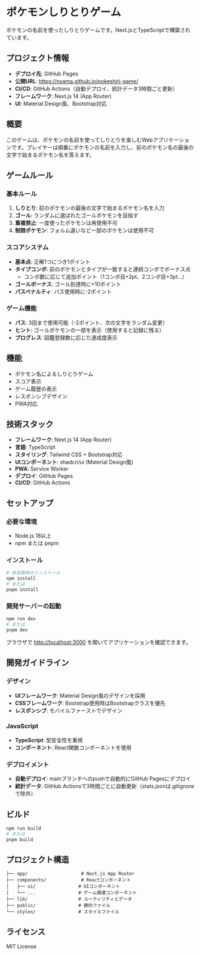 # ポケモンしりとりゲーム

ポケモンの名前を使ったしりとりゲームです。Next.jsとTypeScriptで構築されています。

## プロジェクト情報

- **デプロイ先**: GitHub Pages
- **公開URL**: https://nyama.github.io/pokeshiri-game/
- **CI/CD**: GitHub Actions（自動デプロイ、統計データ3時間ごと更新）
- **フレームワーク**: Next.js 14 (App Router)
- **UI**: Material Design風、Bootstrap対応

## 概要

このゲームは、ポケモンの名前を使ってしりとりを楽しむWebアプリケーションです。プレイヤーは順番にポケモンの名前を入力し、前のポケモン名の最後の文字で始まるポケモン名を答えます。

## ゲームルール

### 基本ルール
1. **しりとり**: 前のポケモンの最後の文字で始まるポケモン名を入力
2. **ゴール**: ランダムに選ばれたゴールポケモンを目指す
3. **重複禁止**: 一度使ったポケモンは再使用不可
4. **制限ポケモン**: フォルム違いなど一部のポケモンは使用不可

### スコアシステム
- **基本点**: 正解1つにつき1ポイント
- **タイプコンボ**: 前のポケモンとタイプが一致すると連続コンボでボーナス点
  - コンボ数に応じて追加ポイント（1コンボ目+2pt、2コンボ目+3pt...）
- **ゴールボーナス**: ゴール到達時に+10ポイント
- **パスペナルティ**: パス使用時に-2ポイント

### ゲーム機能
- **パス**: 3回まで使用可能（-2ポイント、次の文字をランダム変更）
- **ヒント**: ゴールポケモンの一部を表示（使用すると記録に残る）
- **プログレス**: 図鑑登録数に応じた達成度表示

## 機能

- ポケモン名によるしりとりゲーム
- スコア表示
- ゲーム履歴の表示
- レスポンシブデザイン
- PWA対応

## 技術スタック

- **フレームワーク**: Next.js 14 (App Router)
- **言語**: TypeScript
- **スタイリング**: Tailwind CSS + Bootstrap対応
- **UIコンポーネント**: shadcn/ui (Material Design風)
- **PWA**: Service Worker
- **デプロイ**: GitHub Pages
- **CI/CD**: GitHub Actions

## セットアップ

### 必要な環境

- Node.js 18以上
- npm または pnpm

### インストール

```bash
# 依存関係のインストール
npm install
# または
pnpm install
```

### 開発サーバーの起動

```bash
npm run dev
# または
pnpm dev
```

ブラウザで [http://localhost:3000](http://localhost:3000) を開いてアプリケーションを確認できます。

## 開発ガイドライン

### デザイン
- **UIフレームワーク**: Material Design風のデザインを採用
- **CSSフレームワーク**: Bootstrap使用時はBootstrapクラスを優先
- **レスポンシブ**: モバイルファーストでデザイン

### JavaScript
- **TypeScript**: 型安全性を重視
- **コンポーネント**: React関数コンポーネントを使用

### デプロイメント
- **自動デプロイ**: mainブランチへのpushで自動的にGitHub Pagesにデプロイ
- **統計データ**: GitHub Actionsで3時間ごとに自動更新（stats.jsonは.gitignoreで除外）

## ビルド

```bash
npm run build
# または
pnpm build
```

## プロジェクト構造

```
├── app/                    # Next.js App Router
├── components/             # Reactコンポーネント
│   ├── ui/                # UIコンポーネント
│   └── ...                # ゲーム関連コンポーネント
├── lib/                   # ユーティリティとデータ
├── public/                # 静的ファイル
└── styles/                # スタイルファイル
```

## ライセンス

MIT License